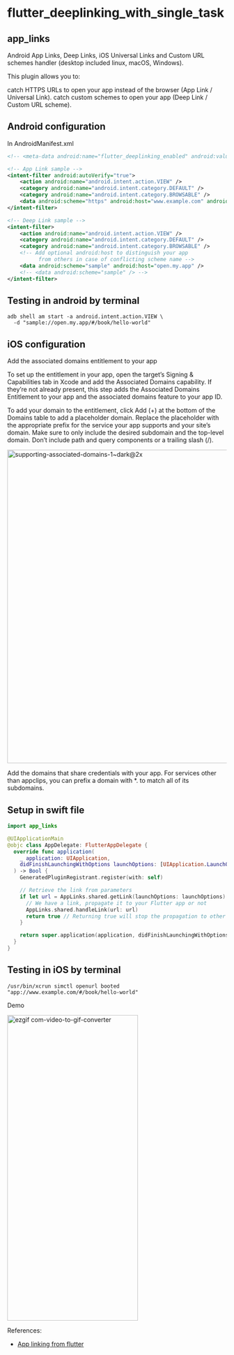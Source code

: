 # flutter_deeplinking_with_single_task

## app_links

Android App Links, Deep Links, iOS Universal Links and Custom URL schemes handler (desktop included linux, macOS, Windows).

This plugin allows you to:

catch HTTPS URLs to open your app instead of the browser (App Link / Universal Link).
catch custom schemes to open your app (Deep Link / Custom URL scheme).

## Android configuration
In AndroidManifest.xml

```xml
<!-- <meta-data android:name="flutter_deeplinking_enabled" android:value="true" /> -->

<!-- App Link sample -->
<intent-filter android:autoVerify="true">
    <action android:name="android.intent.action.VIEW" />
    <category android:name="android.intent.category.DEFAULT" />
    <category android:name="android.intent.category.BROWSABLE" />
    <data android:scheme="https" android:host="www.example.com" android:pathPrefix="/foo" />
</intent-filter>

<!-- Deep Link sample -->
<intent-filter>
    <action android:name="android.intent.action.VIEW" />
    <category android:name="android.intent.category.DEFAULT" />
    <category android:name="android.intent.category.BROWSABLE" />
    <!-- Add optional android:host to distinguish your app
          from others in case of conflicting scheme name -->
    <data android:scheme="sample" android:host="open.my.app" />
    <!-- <data android:scheme="sample" /> -->
</intent-filter>

```

## Testing in android by terminal

```
adb shell am start -a android.intent.action.VIEW \
  -d "sample://open.my.app/#/book/hello-world"
```

## iOS configuration

Add the associated domains entitlement to your app

To set up the entitlement in your app, open the target’s Signing & Capabilities tab in Xcode and add the Associated Domains capability. If they’re not already present, this step adds the Associated Domains Entitlement to your app and the associated domains feature to your app ID.

To add your domain to the entitlement, click Add (+) at the bottom of the Domains table to add a placeholder domain. Replace the placeholder with the appropriate prefix for the service your app supports and your site’s domain. Make sure to only include the desired subdomain and the top-level domain. Don’t include path and query components or a trailing slash (/).

<img width="718" alt="supporting-associated-domains-1~dark@2x" src="https://github.com/sumit-android-dev/flutter-deeplinking-with-single-task/assets/84369514/3b44fa07-0ebe-4199-b2f9-ea073800af22">

Add the domains that share credentials with your app. For services other than appclips, you can prefix a domain with *. to match all of its subdomains.

## Setup in swift file 

```swift
import app_links

@UIApplicationMain
@objc class AppDelegate: FlutterAppDelegate {
  override func application(
    _ application: UIApplication,
    didFinishLaunchingWithOptions launchOptions: [UIApplication.LaunchOptionsKey: Any]?
  ) -> Bool {
    GeneratedPluginRegistrant.register(with: self)

    // Retrieve the link from parameters
    if let url = AppLinks.shared.getLink(launchOptions: launchOptions) {
      // We have a link, propagate it to your Flutter app or not
      AppLinks.shared.handleLink(url: url)
      return true // Returning true will stop the propagation to other packages
    }

    return super.application(application, didFinishLaunchingWithOptions: launchOptions)
  }
}
```

## Testing in iOS by terminal

```
/usr/bin/xcrun simctl openurl booted "app://www.example.com/#/book/hello-world"
```

Demo

<img src="https://github.com/sumit-android-dev/flutter-deeplinking-with-single-task/assets/84369514/4724bf4a-83f9-4a1f-9fcb-d3114b43231a" height="700" width="300" alt="ezgif com-video-to-gif-converter" />


References:

- [App linking from flutter](https://pub.dev/packages/app_links)
